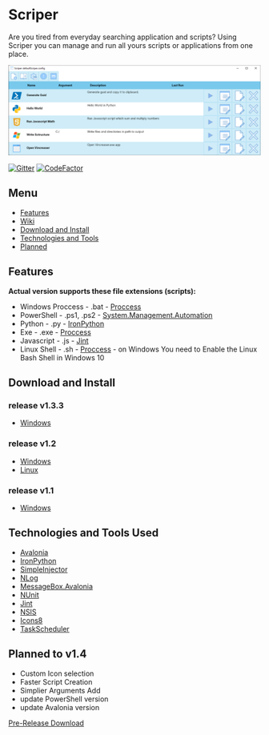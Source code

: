 # Scriper
Are you tired from everyday searching application and scripts? Using Scriper you can manage and run all yours scripts or applications from one place.

![Scriper Example](/Images/scriper.png)

[![Gitter](https://badges.gitter.im/ScriperApp/community.svg)](https://gitter.im/ScriperApp/community?utm_source=badge&utm_medium=badge&utm_campaign=pr-badge)
[![CodeFactor](https://www.codefactor.io/repository/github/gramli/scriper/badge/master)](https://www.codefactor.io/repository/github/gramli/scriper/overview/master)

## Menu
* [Features](#features)  
* [Wiki](https://github.com/Gramli/Scriper/wiki)    
* [Download and Install](#download-and-install)    
* [Technologies and Tools](#technologies-and-tools-used)  
* [Planned](#planned)

## Features
**Actual version supports these file extensions (scripts):**
* Windows Proccess - .bat - [Proccess](https://docs.microsoft.com/en-gb/dotnet/api/system.diagnostics.process?view=netcore-3.1)
* PowerShell - .ps1, .ps2 -  [System.Management.Automation](https://www.nuget.org/packages/Microsoft.PowerShell.SDK/)
* Python - .py - [IronPython](https://github.com/IronLanguages/ironpython2)
* Exe - .exe -  [Proccess](https://docs.microsoft.com/en-gb/dotnet/api/system.diagnostics.process?view=netcore-3.1)
* Javascript - .js - [Jint](https://github.com/sebastienros/jint)
* Linux Shell - .sh -  [Proccess](https://docs.microsoft.com/en-gb/dotnet/api/system.diagnostics.process?view=netcore-3.1) - on Windows You need to Enable the Linux Bash Shell in Windows 10

## Download and Install
### release v1.3.3
* [Windows](https://github.com/Gramli/Scriper/releases/download/v1.3.3/ScriperInstaller_v1.3.3.exe)
### release v1.2
* [Windows](https://github.com/Gramli/Scriper/releases/download/v1.2/ScriperInstaller.exe)
* [Linux](https://github.com/Gramli/Scriper/releases/download/v1.2/linux-x64-netcore3.1.7z)
### release v1.1
* [Windows](https://github.com/Gramli/Scriper/releases/download/v1.1/ScriperInstaller.exe)


## Technologies and Tools Used
* [Avalonia](https://github.com/AvaloniaUI/Avalonia)
* [IronPython](https://github.com/IronLanguages/ironpython2)
* [SimpleInjector](https://github.com/simpleinjector/SimpleInjector)
* [NLog](https://github.com/NLog/NLog)
* [MessageBox.Avalonia](https://github.com/AvaloniaUtils/MessageBox.Avalonia)
* [NUnit](https://github.com/nunit/nunit)
* [Jint](https://github.com/sebastienros/jint)
* [NSIS](https://nsis.sourceforge.io/Download)
* [Icons8](https://icons8.com)
* [TaskScheduler](https://github.com/dahall/TaskScheduler)

  
## Planned to v1.4
* Custom Icon selection
* Faster Script Creation
* Simplier Arguments Add
* update PowerShell version
* update Avalonia version

[Pre-Release Download](https://github.com/Gramli/Scriper/releases/tag/v1.4/ScriperInstaller.exe)

